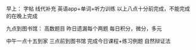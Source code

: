 早上：
字帖
线代补充
英语app+单词+听力训练
以上八点十分前完成，不能完成的在晚上完成

九点到图书馆：
高数题目
昨日遗漏每个两题
每日积分，微分，多元

中午一点十五到家
三点前到图书馆
完成今日课程+练习例题
自然辩证法

